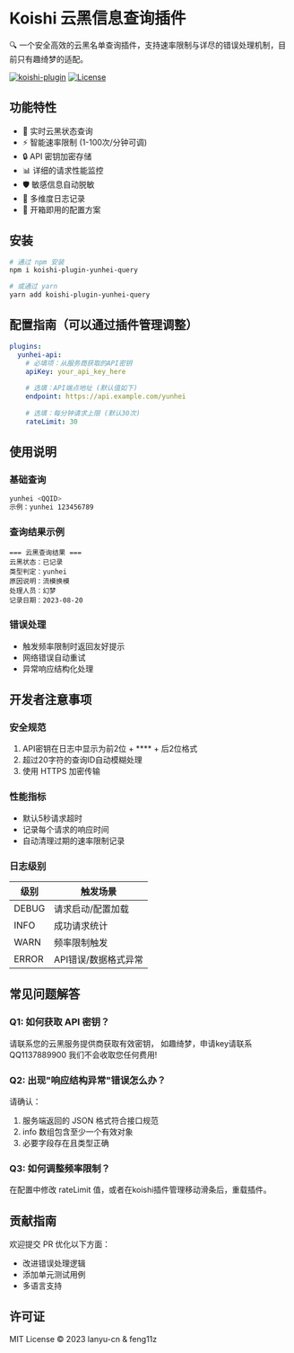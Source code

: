 # Koishi 云黑信息查询插件

🔍 一个安全高效的云黑名单查询插件，支持速率限制与详尽的错误处理机制，目前只有趣绮梦的适配。

[![koishi-plugin](https://img.shields.io/badge/Koishi-Plugin-blueviolet)](https://koishi.chat/)
[![License](https://img.shields.io/badge/License-MIT-green)](LICENSE)

## 功能特性

- 🚀 实时云黑状态查询
- ⚡ 智能速率限制 (1-100次/分钟可调)
- 🔒 API 密钥加密存储
- 📊 详细的请求性能监控
- 🛡️ 敏感信息自动脱敏
- 📝 多维度日志记录
- 🧩 开箱即用的配置方案

## 安装

```bash
# 通过 npm 安装
npm i koishi-plugin-yunhei-query

# 或通过 yarn
yarn add koishi-plugin-yunhei-query
```

## 配置指南（可以通过插件管理调整）

```yaml
plugins:
  yunhei-api:
    # 必填项：从服务商获取的API密钥
    apiKey: your_api_key_here
    
    # 选填：API端点地址 (默认值如下)
    endpoint: https://api.example.com/yunhei
    
    # 选填：每分钟请求上限 (默认30次)
    rateLimit: 30
```

## 使用说明

### 基础查询
```bash
yunhei <QQID>
示例：yunhei 123456789
```

### 查询结果示例
```text
=== 云黑查询结果 ===
云黑状态：已记录
类型判定：yunhei
原因说明：流模换模
处理人员：幻梦
记录日期：2023-08-20
```

### 错误处理
- 触发频率限制时返回友好提示
- 网络错误自动重试
- 异常响应结构化处理

## 开发者注意事项

### 安全规范
1. API密钥在日志中显示为前2位 + **** + 后2位格式
2. 超过20字符的查询ID自动模糊处理
3. 使用 HTTPS 加密传输

### 性能指标
- 默认5秒请求超时
- 记录每个请求的响应时间
- 自动清理过期的速率限制记录

### 日志级别
| 级别   | 触发场景                     |
|--------|----------------------------|
| DEBUG  | 请求启动/配置加载           |
| INFO   | 成功请求统计                |
| WARN   | 频率限制触发                |
| ERROR  | API错误/数据格式异常        |

## 常见问题解答

### Q1: 如何获取 API 密钥？
请联系您的云黑服务提供商获取有效密钥，
如趣绮梦，申请key请联系QQ1137889900 我们不会收取您任何费用!

### Q2: 出现"响应结构异常"错误怎么办？
请确认：
1. 服务端返回的 JSON 格式符合接口规范
2. info 数组包含至少一个有效对象
3. 必要字段存在且类型正确

### Q3: 如何调整频率限制？
在配置中修改 rateLimit 值，或者在koishi插件管理移动滑条后，重载插件。


## 贡献指南

欢迎提交 PR 优化以下方面：
- 改进错误处理逻辑
- 添加单元测试用例
- 多语言支持

## 许可证

MIT License © 2023 lanyu-cn & feng11z                          








